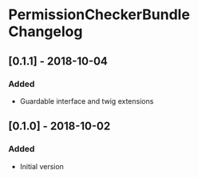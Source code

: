 # PermissionCheckerBundle Changelog

## [0.1.1] - 2018-10-04
### Added
- Guardable interface and twig extensions

## [0.1.0] - 2018-10-02
### Added
- Initial version
